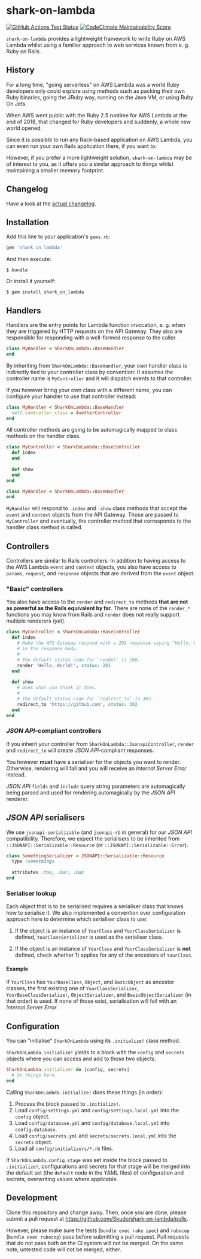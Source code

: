 # shark-on-lambda
[![GitHub Actions Test Status](https://github.com/Skudo/shark-on-lambda/workflows/Tests/badge.svg?branch=develop)](https://github.com/Skudo/shark-on-lambda/actions)
[![CodeClimate Maintainability Score](https://api.codeclimate.com/v1/badges/fb0c16b3c6212f97b753/maintainability)](https://codeclimate.com/github/Skudo/shark-on-lambda/maintainability)

`shark-on-lambda` provides a lightweight framework to write Ruby on AWS Lambda
whilst using a familiar approach to web services known from e. g. Ruby on Rails.

## History

For a long time, "going serverless" on AWS Lambda was a world Ruby developers 
only could explore using methods such as packing their own Ruby binaries,
going the JRuby way, running on the Java VM, or using Ruby On Jets.

When AWS went public with the Ruby 2.5 runtime for AWS Lambda at the end of 
2018, that changed for Ruby developers and suddenly, a whole new world opened.

Since it is possible to run any Rack-based application on AWS Lambda, you can
even run your own Rails application there, if you want to.

However, if you prefer a more lightweight solution, `shark-on-lambda` may be
of interest to you, as it offers you a similar approach to things whilst
maintaining a smaller memory footprint.

## Changelog

Have a look at the [actual changelog](changelog.md).

## Installation

Add this line to your application's `gems.rb`:

```ruby
gem 'shark_on_lambda'
```

And then execute:

    $ bundle

Or install it yourself:

    $ gem install shark_on_lambda

## Handlers

Handlers are the entry points for Lambda function invocation, e. g. when they
are triggered by HTTP requests on the API Gateway. They also are responsible for
responding with a well-formed response to the caller.

```ruby
class MyHandler < SharkOnLambda::BaseHandler
end
```

By inheriting from `SharkOnLambda::BaseHandler`, your own handler
class is indirectly tied to your controller class by convention: It assumes 
the controller name is `MyController` and it will dispatch events to that
controller.

If you however bring your own class with a different name, you can configure
your handler to use that controller instead:

```ruby
class MyHandler < SharkOnLambda::BaseHandler
  self.controller_class = AnotherController
end
```

All controller methods are going to be automagically mapped to class methods
on the handler class. 

```ruby
class MyController < SharkOnLambda::BaseController
  def index
  end
  
  def show
  end
end

class MyHandler < SharkOnLambda::BaseHandler
end
```

`MyHandler` will respond to `.index` and `.show` class methods that accept the
`event` and `context` objects from the API Gateway. Those are passed to 
`MyController` and eventually, the controller method that corresponds to the
handler class method is called.

## Controllers

Controllers are similar to Rails controllers: In addition to having access to 
the AWS Lambda `event` and `context` objects, you also have access to `params`, 
`request`, and `response` objects that are derived from the `event` object.

### "Basic" controllers

You also have access to the `render` and `redirect_to` methods __that are not as
powerful as the Rails equivalent by far__. There are none of the `render_*`
functions you may know from Rails and `render` does not really support multiple
renderers (yet).

```ruby
class MyController < SharkOnLambda::BaseController
  def index
    # Make the API Gateway respond with a 201 response saying "Hello, World!"
    # in the response body.
    #
    # The default status code for `render` is 200.    
    render 'Hello, World!', status: 201
  end
  
  def show
    # Does what you think it does.
    #
    # The default status code for `redirect_to` is 307.    
    redirect_to 'https://github.com', status: 302
  end
end
```

### _JSON API_-compliant controllers

If you inherit your controller from 
`SharkOnLambda::JsonapiController`, `render` and `redirect_to` will
create _JSON API_-compliant responses.

You however __must__ have a serialiser for the objects you want to render.
Otherwise, rendering will fail and you will receive an _Internal Server Error_
instead.

_JSON API_ `fields` and `include` query string parameters are automagically
being parsed and used for rendering automagically by the _JSON API_ renderer.

## _JSON API_ serialisers

We use `jsonapi-serializable` (and `jsonapi-rb` in general) for our
_JSON API_ compatibility. Therefore, we expect the serialisers to be inherited
from `::JSONAPI::Serializable::Resource` (or `::JSONAPI::Serializable::Error`).

```ruby
class SomethingSerializer < JSONAPI::Serializable::Resource
  type :somethings
  
  attributes :foo, :bar, :baz
end
```

### Serialiser lookup

Each object that is to be serialised requires a serialiser class that knows
how to serialise it. We also implemented a convention over configuration
approach here to determine which serialiser class to use:

1) If the object is an instance of `YourClass` and `YourClassSerializer` is
   defined, `YourClassSerializer` is used as the serialiser class.
   
2) If the object is an instance of `YourClass` and `YourClassSerializer` is
   __not__ defined, check whether 1) applies for any of the ancestors of
   `YourClass`.   

#### Example
 
If `YourClass` has `YourBaseClass`, `Object`, and `BasicObject` as ancestor 
classes, the first existing one of `YourClassSerializer`, 
`YourBaseClassSerializer`, `ObjectSerializer`, and `BasicObjectSerializer` 
(in that order) is used. If none of those exist, serialisation will fail with
an _Internal Server Error_.

## Configuration

You can "initialise" `SharkOnLambda` using its `.initialize!` class method.

`SharkOnLambda.initialize!` yields to a block with the `config` and `secrets`
objects where you can access and add to those two objects.

```ruby
SharkOnLambda.initialize! do |config, secrets|
  # Do things here.
end
```

Calling `SharkOnLambda.initialize!` does these things (in order):

1. Process the block passed to `.initialize!`.
2. Load `config/settings.yml` and `config/settings.local.yml` into the
   `config` object.
3. Load `config/database.yml` and `config/database.local.yml` into
   `config.database`.
4. Load `config/secrets.yml` and `secrets/secrets.local.yml` into the
   `secrets` object.
5. Load all `config/initializers/*.rb` files.

If `SharkOnLambda.config.stage` was set inside the block passed to
`.initialize!`, configurations and secrets for that stage will be merged into
the default set (the `default` node in the YAML files) of configuration and 
secrets, overwriting values where applicable.

## Development

Clone this repository and change away. Then, once you are done, please submit
a pull request at https://github.com/Skudo/shark-on-lambda/pulls.

However, please make sure the tests (`bundle exec rake spec`) and `rubocop`
(`bundle exec rubocop`) pass before submitting a pull request. Pull requests
that do not pass both on the CI system will not be merged. On the same note,
untested code will not be merged, either.
